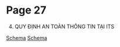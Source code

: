 # Page 27

 4. QUY ĐỊNH AN TOÀN THÔNG TIN TẠI ITS 

[Schema](page_27_img_0.png)
[Schema](page_27_img_1.png)

